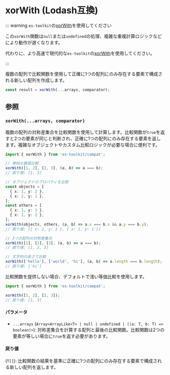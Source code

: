 # xorWith (Lodash互換)

::: warning `es-toolkit`の[xorWith](../../array/xorWith.md)を使用してください

この`xorWith`関数は`null`または`undefined`の処理、複雑な重複計算ロジックなどにより動作が遅くなります。

代わりに、より高速で現代的な`es-toolkit`の[xorWith](../../array/xorWith.md)を使用してください。

:::

複数の配列で比較関数を使用して正確に1つの配列にのみ存在する要素で構成される新しい配列を作成します。

```typescript
const result = xorWith(...arrays, comparator);
```

## 参照

### `xorWith(...arrays, comparator)`

複数の配列の対称差集合を比較関数を使用して計算します。比較関数が`true`を返すと2つの要素が同じと判断され、正確に1つの配列にのみ存在する要素を返します。複雑なオブジェクトやカスタム比較ロジックが必要な場合に便利です。

```typescript
import { xorWith } from 'es-toolkit/compat';

// 単純な数値比較
xorWith([1, 2], [2, 3], (a, b) => a === b);
// 戻り値: [1, 3]

// オブジェクトのプロパティを比較
const objects = [
  { x: 1, y: 2 },
  { x: 2, y: 1 },
];
const others = [
  { x: 1, y: 1 },
  { x: 1, y: 2 },
];
xorWith(objects, others, (a, b) => a.x === b.x && a.y === b.y);
// 戻り値: [{ x: 2, y: 1 }, { x: 1, y: 1 }]

// 3つの配列の対称差集合
xorWith([1], [2], [3], (a, b) => a === b);
// 戻り値: [1, 2, 3]

// 文字列の長さで比較
xorWith(['hello'], ['world', 'hi'], (a, b) => a.length === b.length);
// 戻り値: ['hi']
```

比較関数を提供しない場合、デフォルトで浅い等価比較を使用します。

```typescript
import { xorWith } from 'es-toolkit/compat';

xorWith([1, 2], [2, 3]);
// 戻り値: [1, 3]
```

#### パラメータ

- `...arrays` (`Array<ArrayLike<T> | null | undefined | ((a: T, b: T) => boolean)>`): 対称差集合を計算する配列と最後の比較関数。比較関数は2つの要素が等しい場合に`true`を返す必要があります。

#### 戻り値

(`T[]`): 比較関数の結果を基準に正確に1つの配列にのみ存在する要素で構成される新しい配列を返します。
